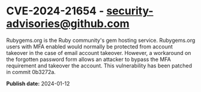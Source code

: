 # CVE-2024-21654 - security-advisories@github.com

Rubygems.org is the Ruby community's gem hosting service. Rubygems.org users with MFA enabled would normally be protected from account takeover in the case of email account takeover. However, a workaround on the forgotten password form allows an attacker to bypass the MFA requirement and takeover the account. This vulnerability has been patched in commit 0b3272a.

**Publish date:** 2024-01-12
